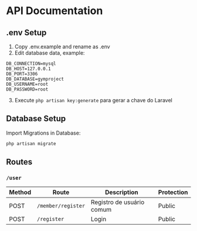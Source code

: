 # API Documentation

## .env Setup

1. Copy .env.example and rename as .env
2. Edit database data, example:
``` dotenv
DB_CONNECTION=mysql
DB_HOST=127.0.0.1
DB_PORT=3306
DB_DATABASE=gymproject
DB_USERNAME=root
DB_PASSWORD=root
```
3. Execute ```php artisan key:generate``` para gerar a chave do Laravel

## Database Setup

Import Migrations in Database:
``` bash
php artisan migrate
```

## Routes

### `/user`
| Method | Route             | Description               | Protection                      |
| ------ | ----------------- | ------------------------- | ------------------------------- |
| POST   | `/member/register`| Registro de usuário comum | Public                          |
| POST   | `/register`       | Login                     | Public                          |